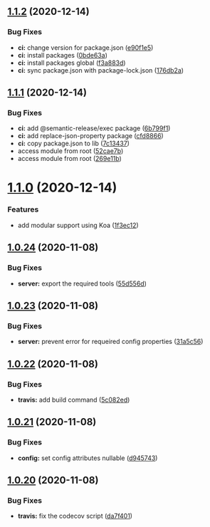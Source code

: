 ## [1.1.2](https://github.com/telarpress/telar-core-js/compare/v1.1.1...v1.1.2) (2020-12-14)


### Bug Fixes

* **ci:** change version for package.json ([e90f1e5](https://github.com/telarpress/telar-core-js/commit/e90f1e5bfe6c637f5fad638280cb25020f5230a8))
* **ci:** install packages ([0bde63a](https://github.com/telarpress/telar-core-js/commit/0bde63ac7109242fddd9a22b8dbb723c84874e59))
* **ci:** install packages global ([f3a883d](https://github.com/telarpress/telar-core-js/commit/f3a883ddab7d4277789cbe46b65fb07c43984ec2))
* **ci:** sync package.json with package-lock.json ([176db2a](https://github.com/telarpress/telar-core-js/commit/176db2a5e419e76a84fb6cd6ef25c288039b5da3))

## [1.1.1](https://github.com/telarpress/telar-core-js/compare/v1.1.0...v1.1.1) (2020-12-14)


### Bug Fixes

* **ci:** add @semantic-release/exec package ([6b799f1](https://github.com/telarpress/telar-core-js/commit/6b799f17bfd12ca8551d7130b6c469aa72cbabf5))
* **ci:** add replace-json-property  package ([cfd8866](https://github.com/telarpress/telar-core-js/commit/cfd8866e82ec48b5351fad6ba0300e1be0703e39))
* **ci:** copy package.json to lib ([7c13437](https://github.com/telarpress/telar-core-js/commit/7c134370e17607f2460887e24372438def3408c0))
* access module from root ([52cae7b](https://github.com/telarpress/telar-core-js/commit/52cae7bad3756023203ed3c91dfd7fd9a62d6b7a))
* access module from root ([269e11b](https://github.com/telarpress/telar-core-js/commit/269e11bb046f6441f35eec23ae4bfb29c4bbbd6e))

# [1.1.0](https://github.com/telarpress/telar-core-js/compare/v1.0.24...v1.1.0) (2020-12-14)


### Features

* add modular support using Koa ([1f3ec12](https://github.com/telarpress/telar-core-js/commit/1f3ec121e9c679aa186a649ee9b0a4933dc416a4))

## [1.0.24](https://github.com/telarpress/telar-core-js/compare/v1.0.23...v1.0.24) (2020-11-08)


### Bug Fixes

* **server:** export the required tools ([55d556d](https://github.com/telarpress/telar-core-js/commit/55d556ddaa358988fe0d867c399c5027e3438691))

## [1.0.23](https://github.com/telarpress/telar-core-js/compare/v1.0.22...v1.0.23) (2020-11-08)


### Bug Fixes

* **server:** prevent error for requeired config properties ([31a5c56](https://github.com/telarpress/telar-core-js/commit/31a5c56971d5f7fa5089d0ab351c834e1de67abd))

## [1.0.22](https://github.com/telarpress/telar-core-js/compare/v1.0.21...v1.0.22) (2020-11-08)


### Bug Fixes

* **travis:** add build command ([5c082ed](https://github.com/telarpress/telar-core-js/commit/5c082ed3dd0822c5a92f1c81bc6cb7f574a3f5a0))

## [1.0.21](https://github.com/telarpress/telar-core-js/compare/v1.0.20...v1.0.21) (2020-11-08)


### Bug Fixes

* **config:** set config attributes nullable ([d945743](https://github.com/telarpress/telar-core-js/commit/d9457433fbe818676f0ad0bbdf468af9900efce0))

## [1.0.20](https://github.com/telarpress/telar-core-js/compare/v1.0.19...v1.0.20) (2020-11-08)


### Bug Fixes

* **travis:** fix the codecov script ([da7f401](https://github.com/telarpress/telar-core-js/commit/da7f4017c73cd433e557ae4722a2329facf6a6a5))
